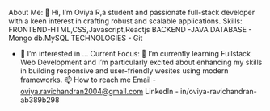 About Me:
👋 Hi, I’m Oviya R,a student and passionate full-stack developer with a keen interest in crafting robust and scalable applications.
Skills:
 FRONTEND-HTML,CSS,Javascript,Reactjs
 BACKEND -JAVA
 DATABASE - Mongo db.MySQL
 TECHNOLOGIES - Git
- 👀 I’m interested in ...
Current Focus:
🌱 I’m currently learning Fullstack Web Development and I’m particularly excited about enhancing my skills in building responsive and user-friendly wesites using modern frameworks.
📫 How to reach me
 Email - oviya.ravichandran2004@gmail.com
 LinkedIn - in/oviya-ravichandran-ab389b298
 


